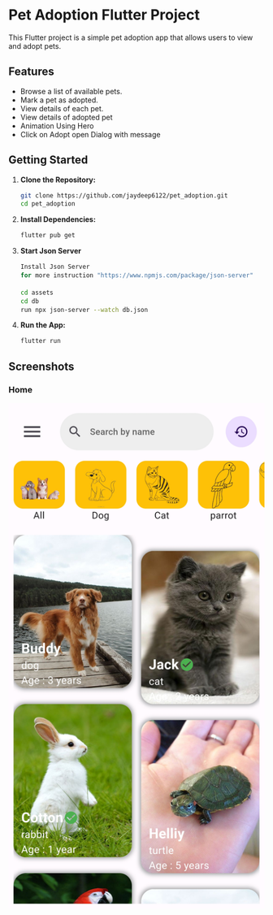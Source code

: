 # Pet Adoption Flutter Project

This Flutter project is a simple pet adoption app that allows users to view and adopt pets.

## Features

- Browse a list of available pets.
- Mark a pet as adopted.
- View details of each pet.
- View details of adopted pet 
- Animation Using Hero
- Click on Adopt open Dialog with message
  
## Getting Started

1. **Clone the Repository:**

    ```bash
    git clone https://github.com/jaydeep6122/pet_adoption.git
    cd pet_adoption
    ```

2. **Install Dependencies:**

    ```bash
    flutter pub get
    ```
3. **Start Json Server**
    ```bash
    Install Json Server
    for more instruction "https://www.npmjs.com/package/json-server"
    
    cd assets
    cd db
    run npx json-server --watch db.json
    
3. **Run the App:**

    ```bash
    flutter run
    ```

## Screenshots

### Home

![Home Page](https://github.com/jaydeep6122/pet_adoption/blob/main/Screenshots/home.jpg)
